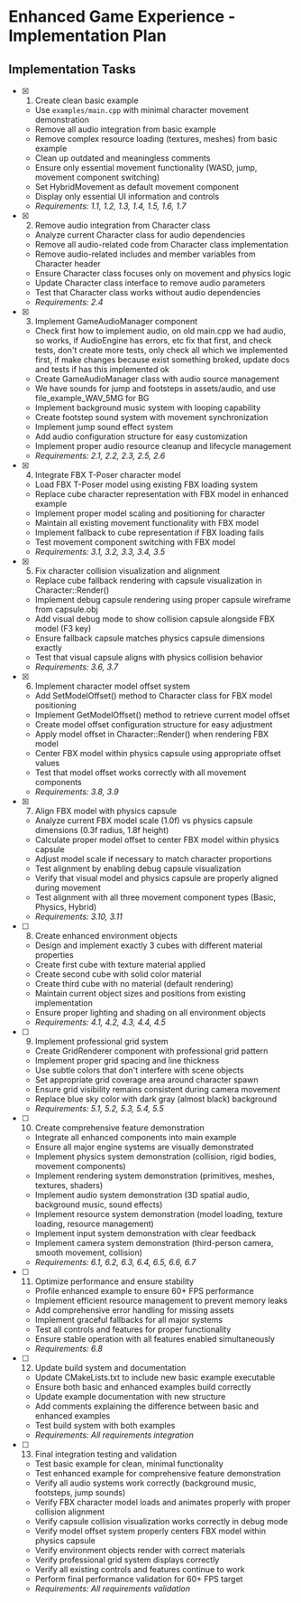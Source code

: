 # Enhanced Game Experience - Implementation Plan

## Implementation Tasks

- [x] 1. Create clean basic example

  - Use `examples/main.cpp` with minimal character movement demonstration
  - Remove all audio integration from basic example
  - Remove complex resource loading (textures, meshes) from basic example
  - Clean up outdated and meaningless comments
  - Ensure only essential movement functionality (WASD, jump, movement component switching)
  - Set HybridMovement as default movement component
  - Display only essential UI information and controls
  - _Requirements: 1.1, 1.2, 1.3, 1.4, 1.5, 1.6, 1.7_

- [x] 2. Remove audio integration from Character class

  - Analyze current Character class for audio dependencies
  - Remove all audio-related code from Character class implementation
  - Remove audio-related includes and member variables from Character header
  - Ensure Character class focuses only on movement and physics logic
  - Update Character class interface to remove audio parameters
  - Test that Character class works without audio dependencies
  - _Requirements: 2.4_

- [x] 3. Implement GameAudioManager component

  - Check first how to implement audio, on old main.cpp we had audio, so works, if AudioEngine has errors, etc fix that first, and check tests, don't create more tests, only check all which we implemented first, if make changes because exist something broked, update docs and tests if has this implemented ok
  - Create GameAudioManager class with audio source management
  - We have sounds for jump and footsteps in assets/audio, and use file_example_WAV_5MG for BG
  - Implement background music system with looping capability
  - Create footstep sound system with movement synchronization
  - Implement jump sound effect system
  - Add audio configuration structure for easy customization
  - Implement proper audio resource cleanup and lifecycle management
  - _Requirements: 2.1, 2.2, 2.3, 2.5, 2.6_

- [x] 4. Integrate FBX T-Poser character model

  - Load FBX T-Poser model using existing FBX loading system
  - Replace cube character representation with FBX model in enhanced example
  - Implement proper model scaling and positioning for character
  - Maintain all existing movement functionality with FBX model
  - Implement fallback to cube representation if FBX loading fails
  - Test movement component switching with FBX model
  - _Requirements: 3.1, 3.2, 3.3, 3.4, 3.5_

- [x] 5. Fix character collision visualization and alignment

  - Replace cube fallback rendering with capsule visualization in Character::Render()
  - Implement debug capsule rendering using proper capsule wireframe from capsule.obj
  - Add visual debug mode to show collision capsule alongside FBX model (F3 key)
  - Ensure fallback capsule matches physics capsule dimensions exactly
  - Test that visual capsule aligns with physics collision behavior
  - _Requirements: 3.6, 3.7_

- [x] 6. Implement character model offset system

  - Add SetModelOffset() method to Character class for FBX model positioning
  - Implement GetModelOffset() method to retrieve current model offset
  - Create model offset configuration structure for easy adjustment
  - Apply model offset in Character::Render() when rendering FBX model
  - Center FBX model within physics capsule using appropriate offset values
  - Test that model offset works correctly with all movement components
  - _Requirements: 3.8, 3.9_

- [x] 7. Align FBX model with physics capsule

  - Analyze current FBX model scale (1.0f) vs physics capsule dimensions (0.3f radius, 1.8f height)
  - Calculate proper model offset to center FBX model within physics capsule
  - Adjust model scale if necessary to match character proportions
  - Test alignment by enabling debug capsule visualization
  - Verify that visual model and physics capsule are properly aligned during movement
  - Test alignment with all three movement component types (Basic, Physics, Hybrid)
  - _Requirements: 3.10, 3.11_

- [ ] 8. Create enhanced environment objects

  - Design and implement exactly 3 cubes with different material properties
  - Create first cube with texture material applied
  - Create second cube with solid color material
  - Create third cube with no material (default rendering)
  - Maintain current object sizes and positions from existing implementation
  - Ensure proper lighting and shading on all environment objects
  - _Requirements: 4.1, 4.2, 4.3, 4.4, 4.5_

- [ ] 9. Implement professional grid system

  - Create GridRenderer component with professional grid pattern
  - Implement proper grid spacing and line thickness
  - Use subtle colors that don't interfere with scene objects
  - Set appropriate grid coverage area around character spawn
  - Ensure grid visibility remains consistent during camera movement
  - Replace blue sky color with dark gray (almost black) background
  - _Requirements: 5.1, 5.2, 5.3, 5.4, 5.5_

- [ ] 10. Create comprehensive feature demonstration

  - Integrate all enhanced components into main example
  - Ensure all major engine systems are visually demonstrated
  - Implement physics system demonstration (collision, rigid bodies, movement components)
  - Implement rendering system demonstration (primitives, meshes, textures, shaders)
  - Implement audio system demonstration (3D spatial audio, background music, sound effects)
  - Implement resource system demonstration (model loading, texture loading, resource management)
  - Implement input system demonstration with clear feedback
  - Implement camera system demonstration (third-person camera, smooth movement, collision)
  - _Requirements: 6.1, 6.2, 6.3, 6.4, 6.5, 6.6, 6.7_

- [ ] 11. Optimize performance and ensure stability

  - Profile enhanced example to ensure 60+ FPS performance
  - Implement efficient resource management to prevent memory leaks
  - Add comprehensive error handling for missing assets
  - Implement graceful fallbacks for all major systems
  - Test all controls and features for proper functionality
  - Ensure stable operation with all features enabled simultaneously
  - _Requirements: 6.8_

- [ ] 12. Update build system and documentation

  - Update CMakeLists.txt to include new basic example executable
  - Ensure both basic and enhanced examples build correctly
  - Update example documentation with new structure
  - Add comments explaining the difference between basic and enhanced examples
  - Test build system with both examples
  - _Requirements: All requirements integration_

- [ ] 13. Final integration testing and validation
  - Test basic example for clean, minimal functionality
  - Test enhanced example for comprehensive feature demonstration
  - Verify all audio systems work correctly (background music, footsteps, jump sounds)
  - Verify FBX character model loads and animates properly with proper collision alignment
  - Verify capsule collision visualization works correctly in debug mode
  - Verify model offset system properly centers FBX model within physics capsule
  - Verify environment objects render with correct materials
  - Verify professional grid system displays correctly
  - Verify all existing controls and features continue to work
  - Perform final performance validation for 60+ FPS target
  - _Requirements: All requirements validation_
